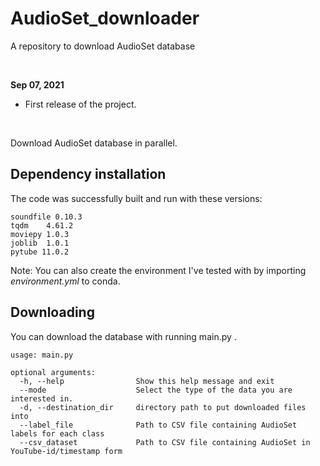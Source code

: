 # AudioSet_downloader
A repository to download AudioSet database

<br>

**Sep 07, 2021**
* First release of the project.

<br>

Download AudioSet database in parallel.

## Dependency installation

The code was successfully built and run with these versions:

```
soundfile 0.10.3
tqdm	4.61.2
moviepy	1.0.3
joblib	1.0.1
pytube 11.0.2

```
Note: You can also create the environment I've tested with by importing _environment.yml_ to conda.


## Downloading

You can download the database with running main.py . 


```
usage: main.py

optional arguments:
  -h, --help                Show this help message and exit
  --mode                    Select the type of the data you are interested in.
  -d, --destination_dir     directory path to put downloaded files into
  --label_file              Path to CSV file containing AudioSet labels for each class
  --csv_dataset             Path to CSV file containing AudioSet in YouTube-id/timestamp form
```

<br>



<br><br><br>

